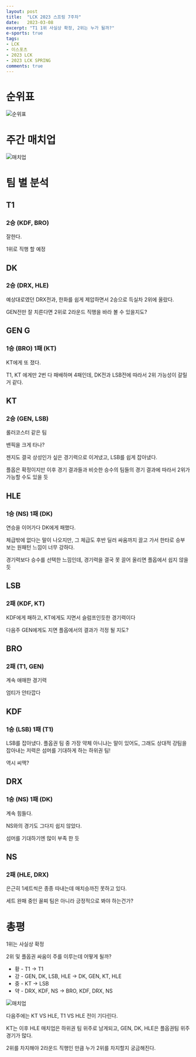 ```yaml
---
layout: post
title:  "LCK 2023 스프링 7주차"
date:   2023-03-08
excerpt: "T1 1위 사실상 확정, 2위는 누가 될까?"
e-sports: true
tags:
- LCK
- 이스포츠
- 2023 LCK
- 2023 LCK SPRING
comments: true
---
```


# 순위표

![순위표](../img/2023/lck/spring_week7.jpg)

# 주간 매치업

![매치업](../img/2023/lck/spring_week7_matchup.png)

# 팀 별 분석

## T1

### 2승 (KDF, BRO)

잘한다. 

1위로 직행 할 예정

## DK

### 2승 (DRX, HLE)

예상대로였던 DRX전과, 한화를 쉽게 제압하면서 2승으로 득실차 2위에 올랐다.

GEN전만 잘 치른다면 2위로 2라운드 직행을 바라 볼 수 있을지도?

## GEN G

### 1승 (BRO) 1패 (KT)

KT에게 또 졌다.

T1, KT 에게만 2번 다 패배하며 4패인데, DK전과 LSB전에 따라서 2위 가능성이 갈릴 거 같다.

## KT

### 2승 (GEN, LSB)

롤러코스터 같은 팀

밴픽을 크게 타나?

젠지도 결국 상성인가 싶은 경기력으로 이겨냈고, LSB를 쉽게 잡아냈다.

플옵은 확정이지만 이후 경기 결과들과 비슷한 승수의 팀들의 경기 결과에 따라서 2위가 가능할 수도 있을 듯

## HLE

### 1승 (NS) 1패 (DK)

연승을 이어가다 DK에게 패했다.

체급밖에 없다는 말이 나오지만, 그 체급도 후반 딜러 싸움까지 끌고 가서 한타로 승부 보는 원패턴 느낌이 너무 강하다.

경기력보다 승수를 선택한 느낌인데, 경기력을 결국 못 끌어 올리면 플옵에서 쉽지 않을 듯

## LSB

### 2패 (KDF, KT)

KDF에게 패하고, KT에게도 지면서 슬럼프인듯한 경기력이다

다음주 GEN에게도 지면 플옵에서의 결과가 걱정 될 지도?

## BRO

### 2패 (T1, GEN)

계속 애매한 경기력

엄티가 안타깝다

## KDF

### 1승 (LSB) 1패 (T1)

LSB를 잡아냈다. 플옵권 팀 중 가장 약체 아니냐는 말이 있어도, 그래도 상대적 강팀을 잡아내는 저력은 섬머를 기대하게 하는 하위권 팀!

역시 씨맥?

## DRX

### 1승 (NS) 1패 (DK)

계속 힘들다.

NS와의 경기도 그다지 쉽지 않았다.

섬머를 기대하기엔 많이 부족 한 듯

## NS

### 2패 (HLE, DRX)

은근히 1세트씩은 종종 따내는데 매치승까진 못하고 있다.

세트 완패 중인 꼴찌 팀은 아니라 긍정적으로 봐야 하는건가?

# 총평

1위는 사실상 확정

2위 및 플옵권 싸움이 주를 이루는데 어떻게 될까?

* 황 - T1 -> T1
* 강 - GEN, DK, LSB, HLE -> DK, GEN, KT, HLE
* 중 - KT -> LSB
* 약 - DRX, KDF, NS -> BRO, KDF, DRX, NS

![매치업](../img/2023/lck/spring_week8_matchup.png)

다음주에는 KT VS HLE, T1 VS HLE 전이 기다린다.

KT는 이후 HLE 매치업은 하위권 팀 위주로 남게되고, GEN, DK, HLE은 플옵권팀 위주 경기가 많다.

2위를 차지해야 2라운드 직행인 만큼 누가 2위를 차지할지 궁금해진다.